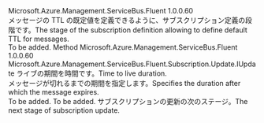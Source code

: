 <Type Name="IWithDefaultMessageTTL" FullName="Microsoft.Azure.Management.ServiceBus.Fluent.Subscription.Update.IWithDefaultMessageTTL">
  <TypeSignature Language="C#" Value="public interface IWithDefaultMessageTTL" />
  <TypeSignature Language="ILAsm" Value=".class public interface auto ansi abstract IWithDefaultMessageTTL" />
  <TypeSignature Language="DocId" Value="T:Microsoft.Azure.Management.ServiceBus.Fluent.Subscription.Update.IWithDefaultMessageTTL" />
  <TypeSignature Language="VB.NET" Value="Public Interface IWithDefaultMessageTTL" />
  <TypeSignature Language="F#" Value="type IWithDefaultMessageTTL = interface" />
  <AssemblyInfo>
    <AssemblyName>Microsoft.Azure.Management.ServiceBus.Fluent</AssemblyName>
    <AssemblyVersion>1.0.0.60</AssemblyVersion>
  </AssemblyInfo>
  <Interfaces />
  <Docs>
    <summary>
            <span data-ttu-id="0dbb5-101">メッセージの TTL の既定値を定義できるように、サブスクリプション定義の段階です。</span><span class="sxs-lookup"><span data-stu-id="0dbb5-101">The stage of the subscription definition allowing to define default TTL for messages.</span></span>
            </summary>
    <remarks>To be added.</remarks>
  </Docs>
  <Members>
    <Member MemberName="WithDefaultMessageTTL">
      <MemberSignature Language="C#" Value="public Microsoft.Azure.Management.ServiceBus.Fluent.Subscription.Update.IUpdate WithDefaultMessageTTL (TimeSpan ttl);" />
      <MemberSignature Language="ILAsm" Value=".method public hidebysig newslot virtual instance class Microsoft.Azure.Management.ServiceBus.Fluent.Subscription.Update.IUpdate WithDefaultMessageTTL(valuetype System.TimeSpan ttl) cil managed" />
      <MemberSignature Language="DocId" Value="M:Microsoft.Azure.Management.ServiceBus.Fluent.Subscription.Update.IWithDefaultMessageTTL.WithDefaultMessageTTL(System.TimeSpan)" />
      <MemberSignature Language="VB.NET" Value="Public Function WithDefaultMessageTTL (ttl As TimeSpan) As IUpdate" />
      <MemberSignature Language="F#" Value="abstract member WithDefaultMessageTTL : TimeSpan -&gt; Microsoft.Azure.Management.ServiceBus.Fluent.Subscription.Update.IUpdate" Usage="iWithDefaultMessageTTL.WithDefaultMessageTTL ttl" />
      <MemberType>Method</MemberType>
      <AssemblyInfo>
        <AssemblyName>Microsoft.Azure.Management.ServiceBus.Fluent</AssemblyName>
        <AssemblyVersion>1.0.0.60</AssemblyVersion>
      </AssemblyInfo>
      <ReturnValue>
        <ReturnType>Microsoft.Azure.Management.ServiceBus.Fluent.Subscription.Update.IUpdate</ReturnType>
      </ReturnValue>
      <Parameters>
        <Parameter Name="ttl" Type="System.TimeSpan" />
      </Parameters>
      <Docs>
        <param name="ttl"><span data-ttu-id="0dbb5-102">ライブの期間を時間です。</span><span class="sxs-lookup"><span data-stu-id="0dbb5-102">Time to live duration.</span></span></param>
        <summary>
            <span data-ttu-id="0dbb5-103">メッセージが切れるまでの期間を指定します。</span><span class="sxs-lookup"><span data-stu-id="0dbb5-103">Specifies the duration after which the message expires.</span></span>
            </summary>
        <returns>To be added.</returns>
        <remarks>To be added.</remarks>
        <return><span data-ttu-id="0dbb5-104">サブスクリプションの更新の次のステージ。</span><span class="sxs-lookup"><span data-stu-id="0dbb5-104">The next stage of subscription update.</span></span></return>
      </Docs>
    </Member>
  </Members>
</Type>